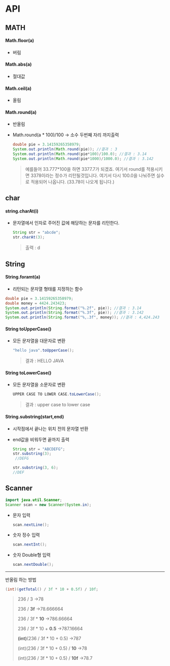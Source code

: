 # API

## MATH

#### Math.floor(a)

* 버림

#### Math.abs(a)

* 절대값

#### Math.ceil(a)

* 올림

#### Math.round(a)

* 반올림

* Math.round(a * 100)/100 -> 소수 두번째 자리 까지출력

  ````java
  double pie = 3.14159265358979;
  System.out.println(Math.round(pie)); //결과 : 3
  System.out.println(Math.round(pie*100)/100.0); //결과 : 3.14
  System.out.println(Math.round(pie*1000)/1000.0); //결과 : 3.142
  ````

  > 예를들어 33.777*100을 하면 3377.7가 되겠죠. 여기서 round를 적용시키면 3378이라는 정수가 리턴될것입니다. 여기서 다시 100.0을 나눠주면 실수로 적용되어 나옵니다. (33.78이 나오게 됩니다.) 



## char

#### string.charAt(i)

* 문자열에서 인자로 주어진 값에 해당하는 문자를 리턴한다.

  ````java
  String str = "abcde";
  str.charAt(3); 
  ````

  > 출력 : d



## String

#### String.foramt(a)

*  리턴되는 문자열 형태를 지정하는 함수

  ````java
  double pie = 3.14159265358979;
  double money = 4424.243423;
  System.out.println(String.format("%.2f", pie)); //결과 : 3.14
  System.out.println(String.format("%.3f", pie)); //결과 : 3.142
  System.out.println(String.format("%,.3f", money)); //결과 : 4,424.243
  ````

#### String toUpperCase()

* 모든 문자열을 대문자로 변환

  ````java
  "hello java".toUpperCase();
  
  ````

  > 결과 : HELLO JAVA

#### String toLowerCase()

* 모든 문자열을 소문자로 변환

  ````java
  UPPER CASE TO LOWER CASE.toLowerCase();
  ````

  > 결과 : upper case to lower case

#### String.substring(start,end)

* 시작점에서 끝나는 위치 전의 문자열 반환

* end값을 비워두면 끝까지 출력

  ````java
  String str = "ABCDEFG";
  str.substring(3); 
   //DEFG
  
  str.substring(3, 6); 
  //DEF
  ````

  



## Scanner

````java
import java.util.Scanner;
Scanner scan = new Scanner(System.in);
````

* 문자 입력

  ````java
  scan.nextLine();
  ````

* 숫자 정수 입력

  ````java
  scan.nextInt();
  ````

* 숫자 Double형 입력

  ````java
  scan.nextDouble();
  ````

  

---

반올림 하는 방법

````java
(int)(getTotal() / 3f * 10 + 0.5f) / 10f;
````



> 236 / 3  →78   
>
> 236 / **3f** →78.666664 
>
> 236 / 3f * **10** →786.66664 
>
> 236 / 3f * 10 + **0.5** →787.16664 
>
> **(int)**(236 / 3f * 10 + 0.5) →787
>
> (int)(236 / 3f * 10 + 0.5) / **10** →78
>
>  (int)(236 / 3f * 10 + 0.5) / **10f** →78.7 